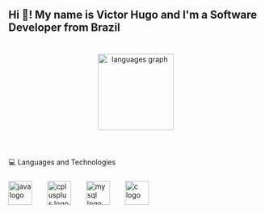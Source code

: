 <h2 align="left">Hi 👋! My name is Victor Hugo and I'm a Software Developer from Brazil</h2>

###

<br clear="both">

<div align="center">
  <img src="https://github-readme-stats.vercel.app/api/top-langs?username=vector2357&locale=en&hide_title=false&layout=compact&card_width=320&langs_count=5&theme=dracula&hide_border=true" height="150" alt="languages graph"  />
</div>

###

<br clear="both">

<p align="left">💻 Languages and Technologies</p>

###

<div align="left">
  <img src="https://cdn.jsdelivr.net/gh/devicons/devicon/icons/java/java-original.svg" height="47" alt="java logo"  />
  <img width="22" />
  <img src="https://cdn.jsdelivr.net/gh/devicons/devicon/icons/cplusplus/cplusplus-original.svg" height="47" alt="cplusplus logo"  />
  <img width="22" />
  <img src="https://cdn.jsdelivr.net/gh/devicons/devicon/icons/mysql/mysql-original-wordmark.svg" height="47" alt="mysql logo"  />
  <img width="22" />
  <img src="https://cdn.jsdelivr.net/gh/devicons/devicon/icons/c/c-plain.svg" height="47" alt="c logo"  />
</div>

###
